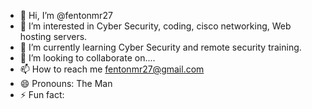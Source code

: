 - 👋 Hi, I’m @fentonmr27
- 👀 I’m interested in Cyber Security, coding, cisco networking, Web hosting servers.
- 🌱 I’m currently learning Cyber Security and remote security training.
- 💞️ I’m looking to collaborate on....
- 📫 How to reach me fentonmr27@gmail.com
- 😄 Pronouns: The Man
- ⚡ Fun fact: 

<!---
fentonmr27/fentonmr27 is a ✨ special ✨ repository because its `README.md` (this file) appears on your GitHub profile.
You can click the Preview link to take a look at your changes.
--->
